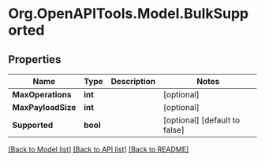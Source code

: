 
# Org.OpenAPITools.Model.BulkSupported

## Properties

Name | Type | Description | Notes
------------ | ------------- | ------------- | -------------
**MaxOperations** | **int** |  | [optional] 
**MaxPayloadSize** | **int** |  | [optional] 
**Supported** | **bool** |  | [optional] [default to false]

[[Back to Model list]](../README.md#documentation-for-models)
[[Back to API list]](../README.md#documentation-for-api-endpoints)
[[Back to README]](../README.md)

